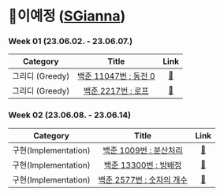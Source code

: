 # 🎯이예정 ([SGianna](https://github.com/SGianna))

### Week 01 (23.06.02. - 23.06.07.)
| Category | Title | Link |
| :------: | :---: | :--: |
| 그리디 (Greedy) |  <a href="https://www.acmicpc.net/problem/11047">백준 11047번 : 동전 0</a>  | <a href="https://github.com/SGianna/FISA_Algorithm/blob/master/%EC%9D%B4%EC%98%88%EC%A0%95/Greedy/BOJ_11047_%EB%8F%99%EC%A0%840.py">🔗</a> |
| 그리디 (Greedy) |   <a href="https://www.acmicpc.net/problem/2217">백준 2217번 : 로프</a>   |  <a href="https://github.com/SGianna/FISA_Algorithm/blob/master/%EC%9D%B4%EC%98%88%EC%A0%95/Greedy/BOJ_2217_%EB%A1%9C%ED%94%84.py">🔗</a>  |  

### Week 02 (23.06.08. - 23.06.14)
| Category | Title | Link |
| :------: | :---: | :--: |
| 구현(Implementation) | <a href="https://www.acmicpc.net/problem/1009">백준 1009번 : 분산처리 </a> | <a href="https://www.google.com/">🔗</a> |
| 구현(Implementation) |  <a href="https://www.acmicpc.net/problem/13300">백준 13300번 : 방배정 </a>  | <a href="https://www.google.com/">🔗</a> |
| 구현(Implementation) |  <a href="https://www.acmicpc.net/problem/2577">백준 2577번 : 숫자의 개수 </a>  | <a href="https://www.google.com/">🔗</a> |


